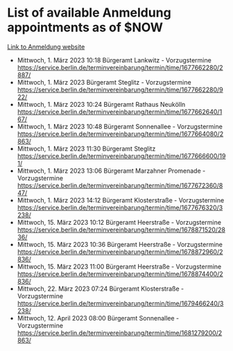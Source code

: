 # List of available Anmeldung appointments as of $NOW
[Link to Anmeldung website](https://service.berlin.de/terminvereinbarung/termin/tag.php?termin=1&anliegen[]=120686&dienstleisterlist=122210,122217,327316,122219,327312,122227,327314,122231,327346,122243,327348,122254,122252,329742,122260,329745,122262,329748,122271,327278,122273,327274,122277,327276,330436,122280,327294,122282,327290,122284,327292,122291,327270,122285,327266,122286,327264,122296,327268,150230,329760,122297,327286,122294,327284,122312,329763,122314,329775,122304,327330,122311,327334,122309,327332,317869,122281,327352,122279,329772,122283,122276,327324,122274,327326,122267,329766,122246,327318,122251,327320,122257,327322,122208,327298,122226,327300&herkunft=http%3A%2F%2Fservice.berlin.de%2Fdienstleistung%2F120686%2F)
- Mittwoch, 1. März 2023 10:18 Bürgeramt Lankwitz - Vorzugstermine https://service.berlin.de/terminvereinbarung/termin/time/1677662280/2887/
- Mittwoch, 1. März 2023  Bürgeramt Steglitz - Vorzugstermine https://service.berlin.de/terminvereinbarung/termin/time/1677662280/922/
- Mittwoch, 1. März 2023 10:24 Bürgeramt Rathaus Neukölln https://service.berlin.de/terminvereinbarung/termin/time/1677662640/167/
- Mittwoch, 1. März 2023 10:48 Bürgeramt Sonnenallee - Vorzugstermine https://service.berlin.de/terminvereinbarung/termin/time/1677664080/2863/
- Mittwoch, 1. März 2023 11:30 Bürgeramt Steglitz https://service.berlin.de/terminvereinbarung/termin/time/1677666600/191/
- Mittwoch, 1. März 2023 13:06 Bürgeramt Marzahner Promenade - Vorzugstermine https://service.berlin.de/terminvereinbarung/termin/time/1677672360/847/
- Mittwoch, 1. März 2023 14:12 Bürgeramt Klosterstraße - Vorzugstermine https://service.berlin.de/terminvereinbarung/termin/time/1677676320/3238/
- Mittwoch, 15. März 2023 10:12 Bürgeramt Heerstraße - Vorzugstermine https://service.berlin.de/terminvereinbarung/termin/time/1678871520/2836/
- Mittwoch, 15. März 2023 10:36 Bürgeramt Heerstraße - Vorzugstermine https://service.berlin.de/terminvereinbarung/termin/time/1678872960/2836/
- Mittwoch, 15. März 2023 11:00 Bürgeramt Heerstraße - Vorzugstermine https://service.berlin.de/terminvereinbarung/termin/time/1678874400/2836/
- Mittwoch, 22. März 2023 07:24 Bürgeramt Klosterstraße - Vorzugstermine https://service.berlin.de/terminvereinbarung/termin/time/1679466240/3238/
- Mittwoch, 12. April 2023 08:00 Bürgeramt Sonnenallee - Vorzugstermine https://service.berlin.de/terminvereinbarung/termin/time/1681279200/2863/
